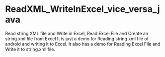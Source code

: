 # ReadXML_WriteInExcel_vice_versa_java
Read string XML file and Write in Excel, Read Excel File and Create an string.xml file from Excel
It is just a demo for Reading string xml file of android and writing it to Excel.
It also has a demo for Reading Excel File and Write it to string.xml file.
